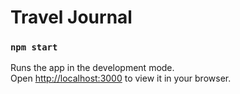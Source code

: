 # Travel Journal


### `npm start`

Runs the app in the development mode.\
Open [http://localhost:3000](http://localhost:3000) to view it in your browser.




